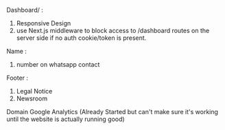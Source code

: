 Dashboard/ :
1. Responsive Design
2. use Next.js middleware to block access to /dashboard routes on the server side if no auth cookie/token is present.

Name :
1. number on whatsapp contact

Footer :
1. Legal Notice
2. Newsroom

Domain
Google Analytics (Already Started but can't make sure it's working until the website is actually running good)